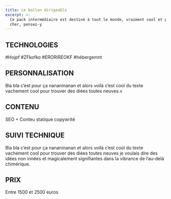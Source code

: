 ```yaml
---
title: Le ballon dirigeable
excerpt: >-
  Ce pack intermédiaire est destiné à tout le monde, vraiment cool et pas très
  cher, pensez-y
---
```

## TECHNOLOGIES

\#Hojpf #ZFkofko #ERORIREOKF #hébergemnt

## PERSONNALISATION

Bla bla c’est pour ça nananinanan et alors voilà c’est cool du texte vachement cool pour trouver des diées toutes neuves.v

## CONTENU

SEO + Conteu statique copywrité

## SUIVI TECHNIQUE

Bla bla c’est pour ça nananinanan et alors voilà c’est cool du texte vachement cool pour trouver des diées toutes neuves je voulais dire des idées non innées et magicalement signifiantes dans la vibrance de l’au-delà chimérique.

## PRIX

Entre 1500 et 2500 euros
